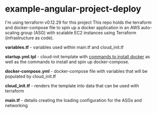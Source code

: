 # example-angular-project-deploy
I'm using terraform v0.12.29 for this project
This repo holds the terraform and docker-compose file to spin up a docker application in an AWS auto-scaling group (ASG) with scalable EC2 instances using Terraform (infrastructure as code).

**variables.tf** - variables used within main.tf and cloud_init.tf

**startup.yml.tpl** - cloud-init template with [commands to install docker](https://docs.docker.com/engine/install/ubuntu/) as well as the commands to install and spin up docker-compose.

**docker-compose.yml** - docker-compose file with variables that will be populated by cloud_init.tf

**cloud_init.tf** - renders the template into data that can be used with terraform

**main.tf** - details creating the loading configuration for the ASGs and networking


